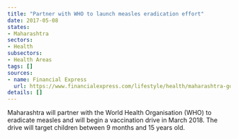 ```yaml
---
title: "Partner with WHO to launch measles eradication effort"
date: 2017-05-08
states:
- Maharashtra
sectors:
- Health
subsectors:
- Health Areas
tags: []
sources:
- name: Financial Express
  url: https://www.financialexpress.com/lifestyle/health/maharashtra-government-ties-up-with-who-for-eradication-of-rubella/656311/
details: []
---
```


Maharashtra will partner with the World Health Organisation (WHO) to eradicate measles and will begin a vaccination drive in March 2018. The drive will target children between 9 months and 15 years old.
